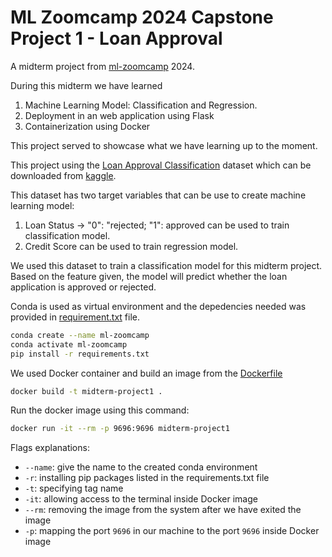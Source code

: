 # ML Zoomcamp 2024 Capstone Project 1 - Loan Approval

A midterm project from [ml-zoomcamp](!http://mlzoomcamp.com/) 2024. 

During this midterm we have learned 
1. Machine Learning Model: Classification and Regression. 
2. Deployment in an web application using Flask
3. Containerization using Docker

This project served to showcase what we have learning up to the moment.

This project using the [Loan Approval Classification](!https://www.kaggle.com/datasets/taweilo/loan-approval-classification-data/data) dataset which can be downloaded from [kaggle](!https://www.kaggle.com/datasets/taweilo/loan-approval-classification-data/data).

This dataset has two target variables that can be use to create machine learning model:
1. Loan Status -> "0": "rejected; "1": approved can be used to train classification model.
2. Credit Score can be used to train regression model.

We used this dataset to train a classification model for this midterm project. Based on the feature given, the model will predict whether the loan application is approved or rejected.

Conda is used as virtual environment and the depedencies needed was provided in [requirement.txt](!./requirements.txt) file.
```bash
conda create --name ml-zoomcamp
conda activate ml-zoomcamp
pip install -r requirements.txt
```

We used Docker container and build an image from the [Dockerfile](!./Dockerfile)
```bash
docker build -t midterm-project1 .
```

Run the docker image using this command:
```bash
docker run -it --rm -p 9696:9696 midterm-project1
```

Flags explanations:
* `--name`: give the name to the created conda environment
* `-r`: installing pip packages listed in the requirements.txt file
* `-t`: specifying tag name
* `-it`: allowing access to the terminal inside Docker image
* `--rm`: removing the image from the system after we have exited the image
* `-p`: mapping the port `9696` in our machine to the port `9696` inside Docker image  
